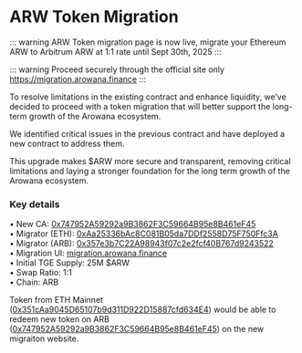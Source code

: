 # ARW Token Migration

::: warning
ARW Token migration page is now live, migrate your Ethereum ARW to Arbitrum ARW at 1:1 rate until Sept 30th, 2025
:::

::: warning
Proceed securely through the official site only https://migration.arowana.finance
:::

To resolve limitations in the existing contract and enhance liquidity, we’ve decided to proceed with a token migration that will better support the long-term growth of the Arowana ecosystem.

We identified critical issues in the previous contract and have deployed a new contract to address them.

This upgrade makes $ARW more secure and transparent, removing critical limitations and laying a stronger foundation for the long term growth of the Arowana ecosystem.

### Key details

• New CA: [0x747952A59292a9B3862F3C59664B95e8B461eF45](https://arbiscan.io/token/0x747952A59292a9B3862F3C59664B95e8B461eF45)\
• Migrator (ETH): [0xAa25336bAc8C081B05da7DDf2558D75F750Ffc3A](https://etherscan.io/address/0xaa25336bac8c081b05da7ddf2558d75f750ffc3a)\
• Migrator (ARB): [0x357e3b7C22A98943f07c2e2fcf40B767d9243522](https://arbiscan.io/address/0x357e3b7c22a98943f07c2e2fcf40b767d9243522)\
• Migration UI: [migration.arowana.finance](https://migration.arowana.finance)\
• Initial TGE Supply: 25M $ARW\
• Swap Ratio: 1:1 \
• Chain: ARB

Token from ETH Mainnet ([0x351cAa9045D65107b9d311D922D15887cfd634E4](https://etherscan.io/token/0x351cAa9045D65107b9d311D922D15887cfd634E4)) would be able to redeem new token on ARB ([0x747952A59292a9B3862F3C59664B95e8B461eF45](https://arbiscan.io/token/0x747952A59292a9B3862F3C59664B95e8B461eF45)) on the new migraiton website.
